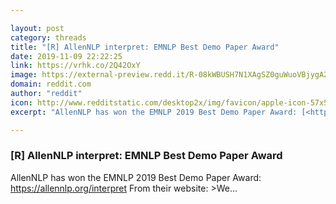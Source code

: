 ```yaml
---

layout: post
category: threads
title: "[R] AllenNLP interpret: EMNLP Best Demo Paper Award"
date: 2019-11-09 22:22:25
link: https://vrhk.co/2Q42OxY
image: https://external-preview.redd.it/R-08kWBUSH7N1XAgSZ0guWuoVBjygA22SqCkiVnmWX8.jpg?width=1200&height=628.272251309&auto=webp&s=9b03ad90481e4f6cdcf8235e877aa37a2cb6aa70
domain: reddit.com
author: "reddit"
icon: http://www.redditstatic.com/desktop2x/img/favicon/apple-icon-57x57.png
excerpt: "AllenNLP has won the EMNLP 2019 Best Demo Paper Award: [<https://allennlp.org/interpret>](<https://allennlp.org/interpret>) From their website: &gt;We..."

---
```


### [R] AllenNLP interpret: EMNLP Best Demo Paper Award

AllenNLP has won the EMNLP 2019 Best Demo Paper Award: [<https://allennlp.org/interpret>](<https://allennlp.org/interpret>) From their website: &gt;We...